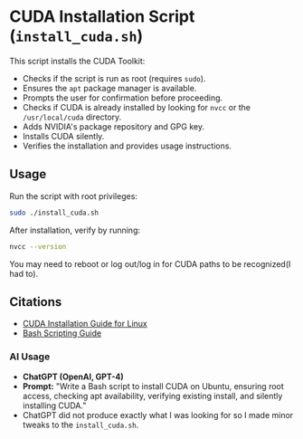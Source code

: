 # CUDA Installation Script (`install_cuda.sh`)
This script installs the CUDA Toolkit:
- Checks if the script is run as root (requires `sudo`).
- Ensures the `apt` package manager is available.
- Prompts the user for confirmation before proceeding.
- Checks if CUDA is already installed by looking for `nvcc` or the `/usr/local/cuda` directory.
- Adds NVIDIA's package repository and GPG key.
- Installs CUDA silently.
- Verifies the installation and provides usage instructions.


## Usage
Run the script with root privileges:
```bash
sudo ./install_cuda.sh
```
After installation, verify by running:
```bash
nvcc --version
```
You may need to reboot or log out/log in for CUDA paths to be recognized(I had to).

## Citations
- [CUDA Installation Guide for Linux](https://docs.nvidia.com/cuda/cuda-installation-guide-linux/index.html)
- [Bash Scripting Guide](https://linuxconfig.org/bash-scripting-tutorial-for-beginners)

### AI Usage
- **ChatGPT (OpenAI, GPT-4)**
- **Prompt:** "Write a Bash script to install CUDA on Ubuntu, ensuring root access, checking apt availability, verifying existing install, and silently installing CUDA."
- ChatGPT did not produce exactly what I was looking for so I made minor tweaks to the `install_cuda.sh`.

